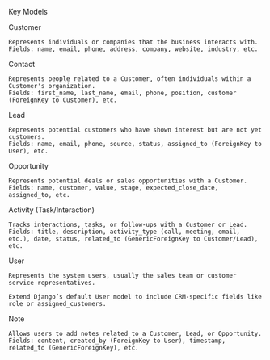 Key Models

Customer

    Represents individuals or companies that the business interacts with.
    Fields: name, email, phone, address, company, website, industry, etc.

Contact

    Represents people related to a Customer, often individuals within a Customer's organization.
    Fields: first_name, last_name, email, phone, position, customer (ForeignKey to Customer), etc.

Lead

    Represents potential customers who have shown interest but are not yet customers.
    Fields: name, email, phone, source, status, assigned_to (ForeignKey to User), etc.

Opportunity

    Represents potential deals or sales opportunities with a Customer.
    Fields: name, customer, value, stage, expected_close_date, assigned_to, etc.

Activity (Task/Interaction)

    Tracks interactions, tasks, or follow-ups with a Customer or Lead.
    Fields: title, description, activity_type (call, meeting, email, etc.), date, status, related_to (GenericForeignKey to Customer/Lead), etc.

User

    Represents the system users, usually the sales team or customer service representatives.

    Extend Django’s default User model to include CRM-specific fields like role or assigned_customers.

Note

    Allows users to add notes related to a Customer, Lead, or Opportunity.
    Fields: content, created_by (ForeignKey to User), timestamp, related_to (GenericForeignKey), etc.